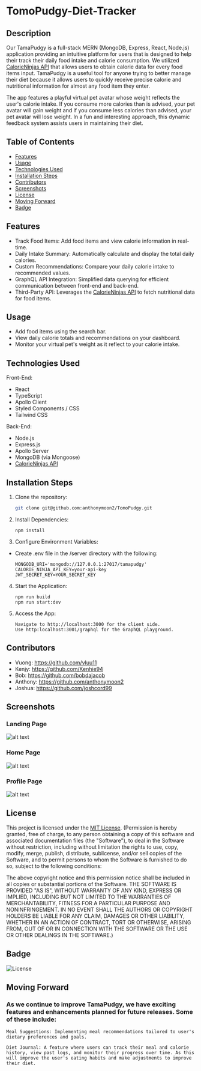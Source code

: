 # TomoPudgy-Diet-Tracker

## Description
Our TamaPudgy is a full-stack MERN (MongoDB, Express, React, Node.js) application providing an intuitive platform for users that is designed to help their track their daily food intake and calorie consumption. We utilized [CalorieNinjas API](https://calorieninjas.com/) that allows users to obtain calorie data for every food items input. TamaPudgy is a useful tool for anyone trying to better manage their diet because it allows users to quickly receive precise calorie and nutritional information for almost any food item they enter. 

The app features a playful virtual pet avatar whose weight reflects the user's calorie intake. If you consume more calories than is advised, your pet avatar will gain weight and if you consume less calories than advised, your pet avatar will lose weight. In a fun and interesting approach, this dynamic feedback system assists users in maintaining their diet.

## Table of Contents
- [Features](#features)
- [Usage](#usage)
- [Technologies Used](#technologies-used)
- [Installation Steps](#installation-steps)
- [Contributors](#contributors)
- [Screenshots](#screenshots)
- [License](#license)
- [Moving Forward](#moving-forward)
- [Badge](#badge)

## Features
* Track Food Items: Add food items and view calorie information in real-time.
* Daily Intake Summary: Automatically calculate and display the total daily calories.
* Custom Recommendations: Compare your daily calorie intake to recommended values.
* GraphQL API Integration: Simplified data querying for efficient communication between front-end and back-end.
* Third-Party API: Leverages the [CalorieNinjas API](https://calorieninjas.com/) to fetch nutritional data for food items.

## Usage
- Add food items using the search bar.
- View daily calorie totals and recommendations on your dashboard.
- Monitor your virtual pet's weight as it reflect to your calorie intake.

## Technologies Used
Front-End:

* React
* TypeScript
* Apollo Client
* Styled Components / CSS
* Tailwind CSS

Back-End:
  
* Node.js
* Express.js
* Apollo Server
* MongoDB (via Mongoose)
* [CalorieNinjas API](https://calorieninjas.com/)

## Installation Steps
1. Clone the repository:
   ```bash
   git clone git@github.com:anthonymoon2/TomoPudgy.git

2. Install Dependencies:
   ```
   npm install

3. Configure Environment Variables:
* Create .env file in the /server directory with the following:
   ```
   MONGODB_URI='mongodb://127.0.0.1:27017/tamapudgy'
   CALORIE_NINJA_API_KEY=your-api-key
   JWT_SECRET_KEY=YOUR_SECRET_KEY

4. Start the Application:
   ```
   npm run build
   npm run start:dev

5. Access the App:
   ```
   Navigate to http://localhost:3000 for the client side.
   Use http:localhost:3001/graphql for the GraphQL playground.

## Contributors
 - Vuong: https://github.com/vluu11
 - Kenjy: https://github.com/Kenhie94
 - Bob: https://github.com/bobdajacob
 - Anthony: https://github.com/anthonymoon2
 - Joshua: https://github.com/joshcord99

## Screenshots

### Landing Page 
![alt text](./assets/Landing%20Page.PNG)

### Home Page
![alt text](./assets/Home%20Page.PNG)

### Profile Page
![alt text](./assets/Profile%20Page.PNG)


## License
This project is licensed under the [MIT License](<![License](https://opensource.org/licenses/MIT)>).
(Permission is hereby granted, free of charge, to any person obtaining a copy of this software and associated documentation files (the "Software"), to deal in the Software without restriction, including
without limitation the rights to use, copy, modify, merge, publish, distribute, sublicense, and/or sell copies of the Software, and to permit persons to whom the Software is furnished to do so, subject to the following conditions:

The above copyright notice and this permission notice shall be included in all copies or substantial portions of the Software.
THE SOFTWARE IS PROVIDED "AS IS", WITHOUT WARRANTY OF ANY KIND, EXPRESS OR IMPLIED, INCLUDING BUT NOT LIMITED TO THE WARRANTIES OF MERCHANTABILITY, FITNESS FOR A PARTICULAR PURPOSE AND NONINFRINGEMENT. IN NO EVENT SHALL THE AUTHORS OR COPYRIGHT HOLDERS BE LIABLE FOR ANY CLAIM, DAMAGES OR OTHER LIABILITY, WHETHER IN AN ACTION OF CONTRACT, TORT OR OTHERWISE, ARISING FROM, OUT OF OR IN CONNECTION WITH THE SOFTWARE OR THE USE OR OTHER DEALINGS IN THE SOFTWARE.)


## Badge
![License](https://img.shields.io/badge/License-MIT-yellow.svg)

## Moving Forward
### As we continue to improve TamaPudgy, we have exciting features and enhancements planned for future releases. Some of these include:
    Meal Suggestions: Implementing meal recommendations tailored to user's dietary preferences and goals.
    
    Diet Journal: A feature where users can track their meal and calorie history, view past logs, and monitor their progress over time. As this will improve the user's eating habits and make adjustments to improve their diet.